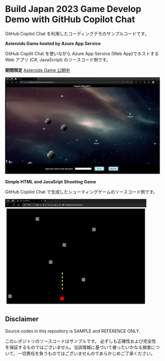 # Build Japan 2023 Game Develop Demo with GitHub Copilot Chat

GitHub Copilot Chat を利用したコーディングデモのサンプルコードです。

**Asteroids Game hosted by Azure App Service**

GitHub Copilit Chat を使いながら Azure App Service (Web App)でホストする Web アプリ (C#, JavaScript) のソースコード例です。 

**期間限定** [Asteroids Game 公開中](https://buildjapan2023gameapp.azurewebsites.net/)

![Asteroids Game](AsteroidsGame.png)

**Simple HTML and JavaSript Shooting Game**

GitHub Copilot Chat で生成したシューティングゲームのソースコード例です。

![Simple Game](SimpleGame.png)

## Disclaimer

Source codes in this repository is SAMPLE and REFERENCE ONLY.

このレポジトリのソースコードはサンプルです。
必ずしも正確性および完全性を保証するものではございません。当該情報に基づいて被ったいかなる損害について、一切責任を負うものではございませんのであらかじめご了承ください。
